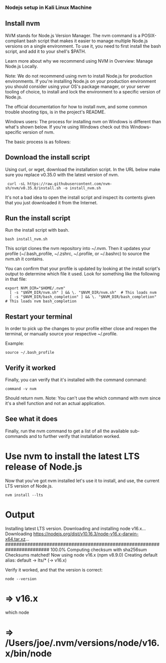 ### Nodejs setup in Kali Linux Machine


## Install nvm


NVM stands for Node.js Version Manager. The nvm command is a POSIX-compliant bash script that makes it easier to manage multiple Node.js versions on a single environment. To use it, you need to first install the bash script, and add it to your shell's $PATH.

Learn more about why we recommend using NVM in Overview: Manage Node.js Locally.

Note: We do not recommend using nvm to install Node.js for production environments. If you're installing Node.js on your production environment you should consider using your OS's package manager, or your server tooling of choice, to install and lock the environment to a specific version of Node.js.

The official documentation for how to install nvm, and some common trouble shooting tips, is in the project's README.

Windows users: The process for installing nvm on Windows is different than what's shown below. If you're using Windows check out this Windows-specific version of nvm.

The basic process is as follows:

## Download the install script

Using curl, or wget, download the installation script. In the URL below make sure you replace v0.35.0 with the latest version of nvm.

```
 curl -sL https://raw.githubusercontent.com/nvm-sh/nvm/v0.35.0/install.sh -o install_nvm.sh
```

It's not a bad idea to open the install script and inspect its contents given that you just downloaded it from the Internet.

## Run the install script

Run the install script with bash.

```
bash install_nvm.sh
```

This script clones the nvm repository into ~/.nvm. Then it updates your profile (~/.bash_profile, ~/.zshrc, ~/.profile, or ~/.bashrc) to source the nvm.sh it contains.

You can confirm that your profile is updated by looking at the install script's output to determine which file it used. Look for something like the following in that file:

```
export NVM_DIR="$HOME/.nvm"
  [ -s "$NVM_DIR/nvm.sh" ] && \. "$NVM_DIR/nvm.sh"  # This loads nvm
  [ -s "$NVM_DIR/bash_completion" ] && \. "$NVM_DIR/bash_completion"  # This loads nvm bash_completion
```
  
## Restart your terminal
In order to pick up the changes to your profile either close and reopen the terminal, or manually source your respective ~/.profile.

Example:

```
source ~/.bash_profile
```

## Verify it worked
Finally, you can verify that it's installed with the command command:

```
command -v nvm
```

Should return nvm. Note: You can't use the which command with nvm since it's a shell function and not an actual application.

## See what it does

Finally, run the nvm command to get a list of all the available sub-commands and to further verify that installation worked.

# Use nvm to install the latest LTS release of Node.js
Now that you've got nvm installed let's use it to install, and use, the current LTS version of Node.js.

```
nvm install --lts
```

# Output
Installing latest LTS version.
Downloading and installing node v16.x...
Downloading https://nodejs.org/dist/v10.16.3/node-v16.x-darwin-x64.tar.xz...
######################################################################## 100.0%
Computing checksum with sha256sum
Checksums matched!
Now using node v16.x (npm v8.9.0)
Creating default alias: default -> lts/* (-> v16.x)
<br>

Verify it worked, and that the version is correct:

```
node --version
```

# => v16.x
which node
# => /Users/joe/.nvm/versions/node/v16.x/bin/node
